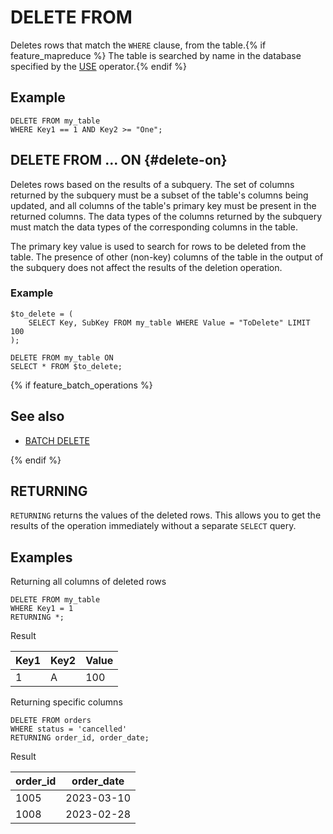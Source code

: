 # DELETE FROM

Deletes rows that match the `WHERE` clause, from the table.{% if feature_mapreduce %}  The table is searched by name in the database specified by the [USE](use.md) operator.{% endif %}

## Example

```yql
DELETE FROM my_table
WHERE Key1 == 1 AND Key2 >= "One";
```

## DELETE FROM ... ON {#delete-on}

Deletes rows based on the results of a subquery. The set of columns returned by the subquery must be a subset of the table's columns being updated, and all columns of the table's primary key must be present in the returned columns. The data types of the columns returned by the subquery must match the data types of the corresponding columns in the table.

The primary key value is used to search for rows to be deleted from the table. The presence of other (non-key) columns of the table in the output of the subquery does not affect the results of the deletion operation.

### Example

```yql
$to_delete = (
    SELECT Key, SubKey FROM my_table WHERE Value = "ToDelete" LIMIT 100
);

DELETE FROM my_table ON
SELECT * FROM $to_delete;
```

{% if feature_batch_operations %}

## See also

* [BATCH DELETE](batch-delete.md)

{% endif %}

## RETURNING

`RETURNING` returns the values of the deleted rows. This allows you to get the results of the operation immediately without a separate `SELECT` query.

## Examples

Returning all columns of deleted rows

```
DELETE FROM my_table
WHERE Key1 = 1
RETURNING *;
```

Result

|Key1|Key2|Value|
|-|-|-|
|1|A|100|

Returning specific columns


```
DELETE FROM orders
WHERE status = 'cancelled'
RETURNING order_id, order_date;
```

Result

|order_id|order_date|
|-|-|
|1005|2023-03-10|
|1008|2023-02-28|